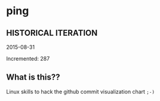 # ping

## HISTORICAL ITERATION
2015-08-31

Incremented: 287

## What is this?? 
Linux skills to hack the github commit visualization chart `;-)`
